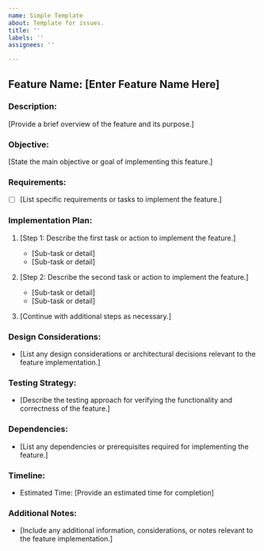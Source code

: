 ```yaml
---
name: Simple Template
about: Template for issues.
title: ''
labels: ''
assignees: ''

---
```


## Feature Name: [Enter Feature Name Here]

### Description:
[Provide a brief overview of the feature and its purpose.]

### Objective:
[State the main objective or goal of implementing this feature.]

### Requirements:
- [ ] [List specific requirements or tasks to implement the feature.]

### Implementation Plan:
1. [Step 1: Describe the first task or action to implement the feature.]
   - [Sub-task or detail]
   - [Sub-task or detail]

2. [Step 2: Describe the second task or action to implement the feature.]
   - [Sub-task or detail]
   - [Sub-task or detail]

3. [Continue with additional steps as necessary.]

### Design Considerations:
- [List any design considerations or architectural decisions relevant to the feature implementation.]

### Testing Strategy:
- [Describe the testing approach for verifying the functionality and correctness of the feature.]

### Dependencies:
- [List any dependencies or prerequisites required for implementing the feature.]

### Timeline:
- Estimated Time: [Provide an estimated time for completion]

### Additional Notes:
- [Include any additional information, considerations, or notes relevant to the feature implementation.]
